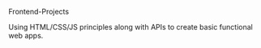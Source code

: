 Frontend-Projects

Using HTML/CSS/JS principles along with APIs to create basic functional web apps.
